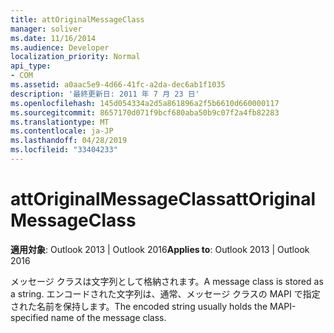 ```yaml
---
title: attOriginalMessageClass
manager: soliver
ms.date: 11/16/2014
ms.audience: Developer
localization_priority: Normal
api_type:
- COM
ms.assetid: a0aac5e9-4d66-41fc-a2da-dec6ab1f1035
description: '最終更新日: 2011 年 7 月 23 日'
ms.openlocfilehash: 145d054334a2d5a861896a2f5b6610d660000117
ms.sourcegitcommit: 8657170d071f9bcf680aba50b9c07f2a4fb82283
ms.translationtype: MT
ms.contentlocale: ja-JP
ms.lasthandoff: 04/28/2019
ms.locfileid: "33404233"
---
```

# <a name="attoriginalmessageclass"></a><span data-ttu-id="abe60-103">attOriginalMessageClass</span><span class="sxs-lookup"><span data-stu-id="abe60-103">attOriginalMessageClass</span></span>

<span data-ttu-id="abe60-104">**適用対象**: Outlook 2013 | Outlook 2016</span><span class="sxs-lookup"><span data-stu-id="abe60-104">**Applies to**: Outlook 2013 | Outlook 2016</span></span> 
  
<span data-ttu-id="abe60-105">メッセージ クラスは文字列として格納されます。</span><span class="sxs-lookup"><span data-stu-id="abe60-105">A message class is stored as a string.</span></span> <span data-ttu-id="abe60-106">エンコードされた文字列は、通常、メッセージ クラスの MAPI で指定された名前を保持します。</span><span class="sxs-lookup"><span data-stu-id="abe60-106">The encoded string usually holds the MAPI-specified name of the message class.</span></span>
  

